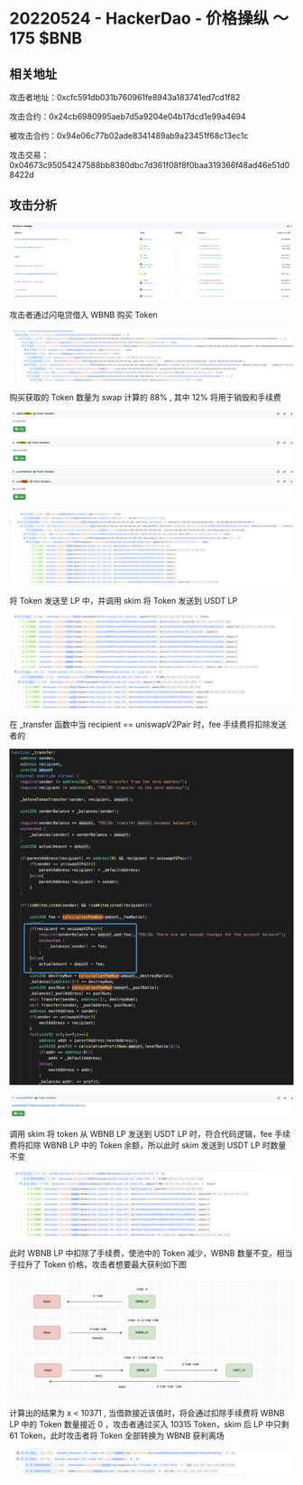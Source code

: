 # 20220524 - HackerDao - 价格操纵 ～ 175 $BNB

## 相关地址

攻击者地址：0xcfc591db031b760961fe8943a183741ed7cd1f82

攻击合约：0x24cb6980995aeb7d5a9204e04b17dcd1e99a4694

被攻击合约：0x94e06c77b02ade8341489ab9a23451f68c13ec1c

攻击交易：0x04673c95054247588bb8380dbc7d361f08f8f0baa319366f48ad46e51d08422d

## 攻击分析

![image.png](../../img/1708938684155-6cb5fabe-6b78-4d41-9f76-1eb3cc4e0458.png)

攻击者通过闪电贷借入 WBNB 购买 Token

![img](../../img/1708938772604-b6088bbc-796d-458e-8ab1-49f68404c814.png)

购买获取的 Token 数量为 swap 计算的 88% , 其中 12% 将用于销毁和手续费

![img](../../img/1708939023268-7099a4ba-728f-4f9e-968c-b55d4d132718.png)

![img](../../img/1708938978698-2a1c7065-514b-476e-8c16-1a3d283cc8c7.png)

将 Token 发送至 LP 中，并调用 skim 将 Token 发送到 USDT LP 

![img](../../img/1708939096940-d937c880-261e-454d-8db5-36004863eaaa.png)

在 _transfer 函数中当 recipient == uniswapV2Pair 时，fee 手续费将扣除发送者的

![img](../../img/1708939240836-9b6c7542-82b4-4bd2-8a60-685cf1393f65.png)

![img](../../img/1708939296215-696f9235-5aed-4765-be7a-877631214c81.png)

调用 skim 将 token 从 WBNB LP 发送到 USDT LP 时，符合代码逻辑，fee 手续费将扣除 WBNB LP 中的 Token 余额，所以此时 skim 发送到 USDT LP 时数量不变

![img](../../img/1708939463368-19fd508e-c95b-43f1-94f0-ae4c66df04c5.png)

此时 WBNB LP 中扣除了手续费，使池中的 Token 减少，WBNB 数量不变，相当于拉升了 Token 价格，攻击者想要最大获利如下图

![img](../../img/1708939629872-50a292ee-ccd0-467b-82be-6d26b9b96fd8.png)

计算出的结果为 x < 10371 , 当借款接近该值时，将会通过扣除手续费将 WBNB LP 中的 Token 数量接近 0 ，攻击者通过买入 10315 Token，skim 后 LP 中只剩 61 Token，此时攻击者将 Token 全部转换为 WBNB 获利离场

![img](../../img/1708939807089-884b04f6-7ccb-479c-93c8-0c696766bf18.png)